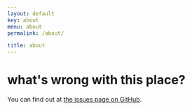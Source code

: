 ```yaml
---
layout: default
key: about
menu: about
permalink: /about/

title: about
---
```


# what's wrong with this place?

You can find out at [the issues page on GitHub](http://github.com/crdx/crdx.org/issues?state=open).
